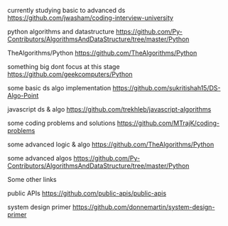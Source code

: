 currently studying
basic to advanced ds
https://github.com/jwasham/coding-interview-university

python algorithms and datastructure
https://github.com/Py-Contributors/AlgorithmsAndDataStructure/tree/master/Python


TheAlgorithms/Python
https://github.com/TheAlgorithms/Python


something big dont focus at this stage
https://github.com/geekcomputers/Python


some basic ds algo implementation
https://github.com/sukritishah15/DS-Algo-Point


javascript ds & algo
https://github.com/trekhleb/javascript-algorithms


some coding problems and solutions
https://github.com/MTrajK/coding-problems

some advanced logic & algo
https://github.com/TheAlgorithms/Python

some advanced algos
https://github.com/Py-Contributors/AlgorithmsAndDataStructure/tree/master/Python



Some other links

public APIs
https://github.com/public-apis/public-apis

system design primer
https://github.com/donnemartin/system-design-primer